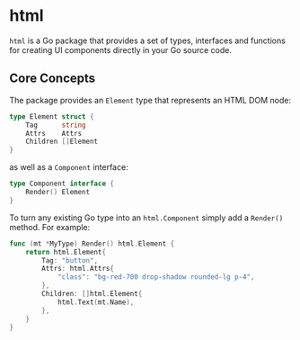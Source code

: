 # html

`html` is a Go package that provides a set of types, interfaces and functions for creating UI components directly in your Go source code.

## Core Concepts

The package provides an `Element` type that represents an HTML DOM node:
```go
type Element struct {
	Tag      string
	Attrs    Attrs
	Children []Element
}
```

as well as a `Component` interface:
```go
type Component interface {
	Render() Element
}
```

To turn any existing Go type into an `html.Component` simply add a `Render()` method.
For example:

```go
func (mt *MyType) Render() html.Element {
	return html.Element{
		Tag: "button",
		Attrs: html.Attrs{
			"class": "bg-red-700 drop-shadow rounded-lg p-4",
		},
		Children: []html.Element{
			html.Text(mt.Name),
		},
	}
}
```
